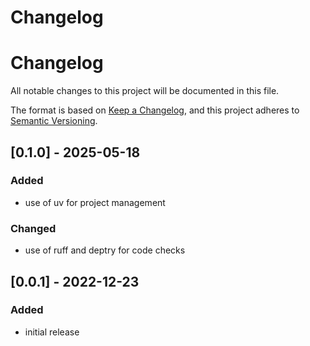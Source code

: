 # Changelog

# Changelog

All notable changes to this project will be documented in this file.

The format is based on [Keep a Changelog](https://keepachangelog.com/en/1.1.0/),
and this project adheres to [Semantic Versioning](https://semver.org/spec/v2.0.0.html).

## [0.1.0] - 2025-05-18

### Added

- use of uv for project management

### Changed

- use of ruff and deptry for code checks

## [0.0.1] - 2022-12-23

### Added

- initial release
